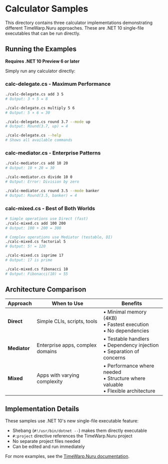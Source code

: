 # Calculator Samples

This directory contains three calculator implementations demonstrating different TimeWarp.Nuru approaches. These are .NET 10 single-file executables that can be run directly.

## Running the Examples

**Requires .NET 10 Preview 6 or later**

Simply run any calculator directly:

### calc-delegate.cs - Maximum Performance
```bash
./calc-delegate.cs add 3 5
# Output: 3 + 5 = 8

./calc-delegate.cs multiply 5 6
# Output: 5 × 6 = 30

./calc-delegate.cs round 3.7 --mode up
# Output: Round(3.7, up) = 4

./calc-delegate.cs --help
# Shows all available commands
```

### calc-mediator.cs - Enterprise Patterns
```bash
./calc-mediator.cs add 10 20
# Output: 10 + 20 = 30

./calc-mediator.cs divide 10 0
# Output: Error: Division by zero

./calc-mediator.cs round 3.5 --mode banker
# Output: Round(3.5, banker) = 4
```

### calc-mixed.cs - Best of Both Worlds
```bash
# Simple operations use Direct (fast)
./calc-mixed.cs add 100 200
# Output: 100 + 200 = 300

# Complex operations use Mediator (testable, DI)
./calc-mixed.cs factorial 5
# Output: 5! = 120

./calc-mixed.cs isprime 17
# Output: 17 is prime

./calc-mixed.cs fibonacci 10
# Output: Fibonacci(10) = 55
```

## Architecture Comparison

| Approach     | When to Use                      | Benefits                                                                            |
| ------------ | -------------------------------- | ----------------------------------------------------------------------------------- |
| **Direct**   | Simple CLIs, scripts, tools      | • Minimal memory (4KB)<br>• Fastest execution<br>• No dependencies                  |
| **Mediator** | Enterprise apps, complex domains | • Testable handlers<br>• Dependency injection<br>• Separation of concerns           |
| **Mixed**    | Apps with varying complexity     | • Performance where needed<br>• Structure where valuable<br>• Flexible architecture |

## Implementation Details

These samples use .NET 10's new single-file executable feature:
- Shebang (`#!/usr/bin/dotnet --`) makes them directly executable
- `#:project` directive references the TimeWarp.Nuru project
- No separate project files needed
- Can be edited and run immediately

For more examples, see the [TimeWarp.Nuru documentation](https://github.com/TimeWarpEngineering/timewarp-nuru).